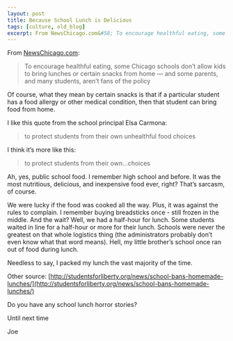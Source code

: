 ```yaml
---
layout: post
title: Because School Lunch is Delicious
tags: [culture, old_blog]
excerpt: From NewsChicago.com&#58; To encourage healthful eating, some Chicago schools don’t allow kids to bring lunches or certain snacks from home
---
```


From [NewsChicago.com](http://newschicago.net/tag/little-village-academy/):

<blockquote>
To encourage healthful eating, some Chicago schools don’t allow kids to bring lunches or certain snacks from home — and some parents, and many students, aren’t fans of the policy
</blockquote>

Of course, what they mean by certain snacks is that if a particular student has a food allergy or other medical condition, then that student can bring food from home.

I like this quote from the school principal Elsa Carmona:

<blockquote>
to protect students from their own unhealthful food choices
</blockquote>

I think it’s more like this:

<blockquote>
to protect students from their own…choices
</blockquote>

Ah, yes, public school food. I remember high school and before. It was the most nutritious, delicious, and inexpensive food ever, right? That’s sarcasm, of course.

We were lucky if the food was cooked all the way. Plus, it was against the rules to complain. I remember buying breadsticks once - still frozen in the middle. And the wait? Well, we had a half-hour for lunch. Some students waited in line for a half-hour or more for their lunch. Schools were never the greatest on that whole logistics thing (the administrators probably don’t even know what that word means). Hell, my little brother’s school once ran out of food during lunch.

Needless to say, I packed my lunch the vast majority of the time.

Other source: [http://studentsforliberty.org/news/school-bans-homemade-lunches/](http://studentsforliberty.org/news/school-bans-homemade-lunches/)

Do you have any school lunch horror stories?

Until next time

Joe

